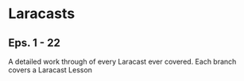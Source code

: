 Laracasts
=========

Eps. 1 - 22
-----------

A detailed work through of every Laracast ever covered.
Each branch covers a Laracast Lesson
